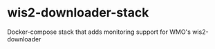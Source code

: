 # wis2-downloader-stack
Docker-compose stack that adds monitoring support for WMO's wis2-downloader
